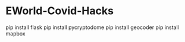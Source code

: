 # EWorld-Covid-Hacks

pip install flask
pip install pycryptodome
pip install geocoder
pip install mapbox
